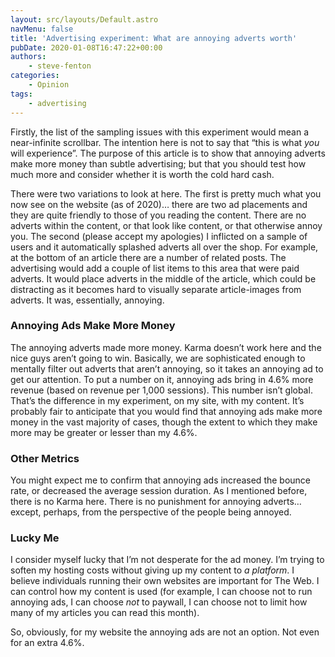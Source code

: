 ```yaml
---
layout: src/layouts/Default.astro
navMenu: false
title: 'Advertising experiment: What are annoying adverts worth'
pubDate: 2020-01-08T16:47:22+00:00
authors:
    - steve-fenton
categories:
    - Opinion
tags:
    - advertising
---
```


Firstly, the list of the sampling issues with this experiment would mean a near-infinite scrollbar. The intention here is not to say that “this is what *you* will experience”. The purpose of this article is to show that annoying adverts make more money than subtle advertising; but that you should test how much more and consider whether it is worth the cold hard cash.

There were two variations to look at here. The first is pretty much what you now see on the website (as of 2020)… there are two ad placements and they are quite friendly to those of you reading the content. There are no adverts within the content, or that look like content, or that otherwise annoy you. The second (please accept my apologies) I inflicted on a sample of users and it automatically splashed adverts all over the shop. For example, at the bottom of an article there are a number of related posts. The advertising would add a couple of list items to this area that were paid adverts. It would place adverts in the middle of the article, which could be distracting as it becomes hard to visually separate article-images from adverts. It was, essentially, annoying.

### Annoying Ads Make More Money

The annoying adverts made more money. Karma doesn’t work here and the nice guys aren’t going to win. Basically, we are sophisticated enough to mentally filter out adverts that aren’t annoying, so it takes an annoying ad to get our attention. To put a number on it, annoying ads bring in 4.6% more revenue (based on revenue per 1,000 sessions). This number isn’t global. That’s the difference in my experiment, on my site, with my content. It’s probably fair to anticipate that you would find that annoying ads make more money in the vast majority of cases, though the extent to which they make more may be greater or lesser than my 4.6%.

### Other Metrics

You might expect me to confirm that annoying ads increased the bounce rate, or decreased the average session duration. As I mentioned before, there is no Karma here. There is no punishment for annoying adverts… except, perhaps, from the perspective of the people being annoyed.

### Lucky Me

I consider myself lucky that I’m not desperate for the ad money. I’m trying to soften my hosting costs without giving up my content to *a platform*. I believe individuals running their own websites are important for The Web. I can control how my content is used (for example, I can choose not to run annoying ads, I can choose *not* to paywall, I can choose not to limit how many of my articles you can read this month).

So, obviously, for my website the annoying ads are not an option. Not even for an extra 4.6%.
